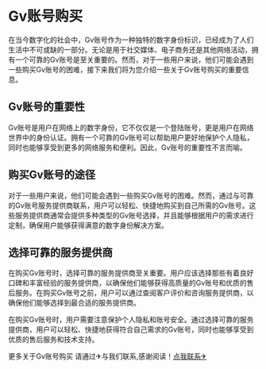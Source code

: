 # Gv账号购买

在当今数字化的社会中，Gv账号作为一种独特的数字身份标识，已经成为了人们生活中不可或缺的一部分。无论是用于社交媒体、电子商务还是其他网络活动，拥有一个可靠的Gv账号是至关重要的。然而，对于一些用户来说，他们可能会遇到一些购买Gv账号的困难，接下来我们将为您介绍一些关于Gv账号购买的重要信息。

## Gv账号的重要性

Gv账号是用户在网络上的数字身份，它不仅仅是一个登陆账号，更是用户在网络世界中的身份认证。拥有一个可靠的Gv账号可以帮助用户更好地保护个人隐私，同时也能够享受到更多的网络服务和便利。因此，Gv账号的重要性不言而喻。

## 购买Gv账号的途径

对于一些用户来说，他们可能会遇到一些购买Gv账号的困难。然而，通过与可靠的Gv账号服务提供商联系，用户可以轻松、快捷地购买到自己所需的Gv账号。这些服务提供商通常会提供多种类型的Gv账号选择，并且能够根据用户的需求进行定制，确保用户能够获得满意的数字身份解决方案。

## 选择可靠的服务提供商

在购买Gv账号时，选择可靠的服务提供商至关重要。用户应该选择那些有着良好口碑和丰富经验的服务提供商，以确保他们能够获得高质量的Gv账号和优质的售后服务。在购买Gv账号之前，用户可以通过查阅客户评价和咨询服务提供商，以确保他们能够选择到最合适的服务提供商。

在购买Gv账号时，用户需要注意保护个人隐私和账号安全。通过选择可靠的服务提供商，用户可以轻松、快捷地获得符合自己需求的Gv账号，同时也能够享受到优质的售后服务和技术支持。

更多关于Gv账号购买 请通过✈与我们联系,感谢阅读！[点我联系✈](https://mail.G208.com)